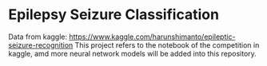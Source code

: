 # Epilepsy Seizure Classification
Data from kaggle: https://www.kaggle.com/harunshimanto/epileptic-seizure-recognition
This project refers to the notebook of the competition in kaggle, amd more neural network models will be added into this repository.
